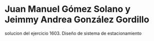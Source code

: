 # Juan Manuel Gómez Solano y Jeimmy Andrea González Gordillo
solucion del ejercicio 1603. Diseño de sistema de estacionamiento
